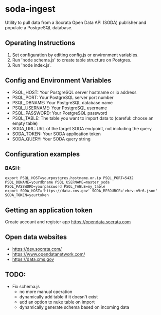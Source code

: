 # soda-ingest
Utility to pull data from a Socrata Open Data API (SODA) publisher and populate a PostgreSQL database.

## Operating Instructions

1. Set configuration by editing config.js or environment variables.
2. Run 'node schema.js' to create table structure on Postgres.
3. Run 'node index.js'.

## Config and Environment Variables

- PSQL_HOST: Your PostgreSQL server hostname or ip address 
- PSQL_PORT: Your PostgreSQL server port number
- PSQL_DBNAME: Your PostgreSQL database name
- PSQL_USERNAME: Your PostgreSQL username
- PSQL_PASSWORD: Your PostgreSQL password
- PSQL_TABLE: The table you want to import data to (careful: choose an empty table)
- SODA_URL: URL of the target SODA endpoint, not including the query
- SODA_TOKEN: Your SODA application token
- SODA_QUERY: Your SODA query string

## Configuration examples
### BASH:

    export PSQL_HOST=yourpostgres.hostname.or.ip PSQL_PORT=5432 PSQL_DBNAME=yourdbname PSQL_USERNAME=master_soda PSQL_PASSWORD=yourpassword PSQL_TABLE=my_table
    export SODA_HOST='https://data.cms.gov' SODA_RESOURCE='ehrv-m9r6.json' SODA_TOKEN=yourtoken

## Getting an application token
Create account and register app https://opendata.socrata.com

## Open data websites
- https://dev.socrata.com/
- https://www.opendatanetwork.com/
- https://data.cms.gov

## TODO:

- Fix schema.js
    - no more manual operation
    - dynamically add table if it doesn't exist
    - add an option to nuke table on import
    - dynamically generate schema based on incoming data 